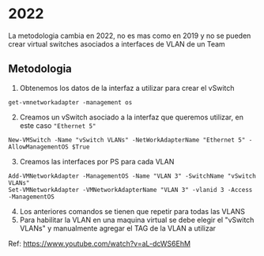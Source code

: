 # 2022

La metodologia cambia en 2022, no es mas como en 2019 y no se pueden crear virtual switches asociados a interfaces de VLAN de un Team

## Metodologia

1. Obtenemos los datos de la interfaz a utilizar para crear el vSwitch
```
get-vmnetworkadapter -management os
```
2. Creamos un vSwitch asociado a la interfaz que queremos utilizar, en este caso ```"Ethernet 5"```
```
New-VMSwitch -Name "vSwitch VLANs" -NetWorkAdapterName "Ethernet 5" -AllowManagementOS $True
```
3. Creamos las interfaces por PS para cada VLAN
```
Add-VMNetworkAdapter -ManagementOS -Name "VLAN 3" -SwitchName "vSwitch VLANs"
Set-VMNetworkAdapter -VMNetworkAdapterName "VLAN 3" -vlanid 3 -Access -ManagementOS
```
4. Los anteriores comandos se tienen que repetir para todas las VLANS
5. Para habilitar la VLAN en una maquina virtual se debe elegir el "vSwitch VLANs" y manualmente agregar el TAG de la VLAN a utilizar

Ref: https://www.youtube.com/watch?v=aL-dcWS6EhM